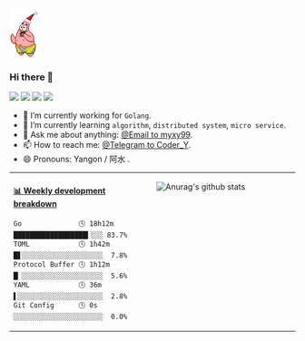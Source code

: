 
![](img/pdx.gif)

### Hi there 👋

![](https://img.shields.io/badge/win10-Development-d0d1d4)
![](https://img.shields.io/badge/Go-1.15-1cadd5)
![](https://img.shields.io/badge/php-7.1.3-9cf)
![](https://img.shields.io/badge/python-3.6-blue)

- 🔭 I’m currently working for `Golang`.
- 🌱 I’m currently learning `algorithm`, `distributed system`, `micro service`.
- 💬 Ask me about anything: [@Email to myxy99](mailto:myxy99@foxmail.com).
- 📫 How to reach me: [@Telegram to Coder_Y](https://t.me/Coder_Y).
- 😄 Pronouns: Yangon / 阿水 .


<table>
<tr>
<td valign="top" width="50%">

<!-- waka-box start -->
#### <a href="https://gist.github.com/23ef67b8e95d222f7cce6108ea97f5f6" target="_blank">📊 Weekly development breakdown</a>
```text
Go              🕓 18h12m ██████████████████▍░░░ 83.7%
TOML            🕓 1h42m  █▋░░░░░░░░░░░░░░░░░░░░  7.8%
Protocol Buffer 🕓 1h12m  █▏░░░░░░░░░░░░░░░░░░░░  5.6%
YAML            🕓 36m    ▌░░░░░░░░░░░░░░░░░░░░░  2.8%
Git Config      🕓 0s     ░░░░░░░░░░░░░░░░░░░░░░  0.0%
```
<!-- Powered by https://github.com/YouEclipse/waka-box-go . -->
<!-- waka-box end -->

</td>

<td valign="top" width="50%">

![Anurag's github stats](https://github-readme-stats.myxy99.vercel.app/api?username=myxy99&show_icons=true)

</td>
</tr>
</table>
